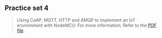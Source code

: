 ## Practice set 4

> Using CoAP, MQTT, HTTP and AMQP to implement an IoT environment with NodeMCU. For more information, Refer to the [PDF file](https://github.com/MohamadCM/IoT-Practice/blob/main/4/HW04%20-%20Hardware.pdf "HW04 - Hardware.pdf").


